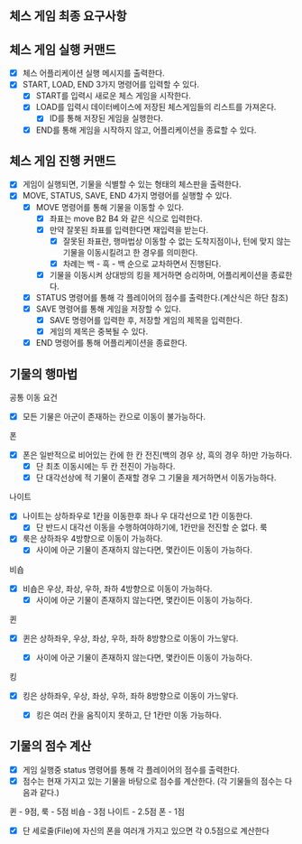 
## 체스 게임 최종 요구사항

## 체스 게임 실행 커맨드

- [x] 체스 어플리케이션 실행 메시지를 출력한다.
- [x] START, LOAD, END 3가지 명령어를 입력할 수 있다.
    - [x] START를 입력시 새로운 체스 게임을 시작한다.
    - [x] LOAD를 입력시 데이터베이스에 저장된 체스게임들의 리스트를 가져온다.
        - [x] ID를 통해 저장된 게임을 실행한다.
    - [x] END를 통해 게임을 시작하지 않고, 어플리케이션을 종료할 수 있다.

## 체스 게임 진행 커맨드

- [x] 게임이 실행되면, 기물을 식별할 수 있는 형태의 체스판을 출력한다.
- [x] MOVE, STATUS, SAVE, END 4가지 명령어를 실행할 수 있다.
  - [x] MOVE 명령어를 통해 기물을 이동할 수 있다.
    - [x] 좌표는 move B2 B4 와 같은 식으로 입력한다.
    - [x] 만약 잘못된 좌표를 입력한다면 재입력을 받는다.
      - [x] 잘못된 좌표란, 행마법상 이동할 수 없는 도착지점이나, 턴에 맞지 않는 기물을 이동시킬려고 한 경우를 의미한다.
      - [x] 차례는 백 - 흑 - 백 순으로 교차하면서 진행된다.
    - [x] 기물을 이동시켜 상대방의 킹을 제거하면 승리하며, 어플리케이션을 종료한다.
  - [x] STATUS 명령어를 통해 각 플레이어의 점수를 출력한다.(계산식은 하단 참조)
  - [x] SAVE 명령어를 통해 게임을 저장할 수 있다.
    - [x] SAVE 명령어를 입력한 후, 저장할 게임의 제목을 입력한다.
    - [x] 게임의 제목은 중복될 수 있다.
  - [x] END 명령어를 통해 어플리케이션을 종료한다.

## 기물의 행마법 

공통 이동 요건

- [x] 모든 기물은 아군이 존재하는 칸으로 이동이 불가능하다.

폰

- [x] 폰은 일반적으로 비어있는 칸에 한 칸 전진(백의 경우 상, 흑의 경우 하)만 가능하다.
    - [x] 단 최초 이동시에는 두 칸 전진이 가능하다.
    - [x] 단 대각선상에 적 기물이 존재할 경우 그 기물을 제거하면서 이동가능하다.

나이트

- [x] 나이트는 상하좌우로 1칸을 이동한후 좌나 우 대각선으로 1칸 이동한다.
    -[x] 단 반드시 대각선 이동을 수행하여야하기에, 1칸만을 전진할 순 없다.
룩 

- [x] 룩은 상하좌우 4방향으로 이동이 가능하다.
    - [x] 사이에 아군 기물이 존재하지 않는다면, 몇칸이든 이동이 가능하다.

비숍

- [x] 비숍은 우상, 좌상, 우하, 좌하 4방향으로 이동이 가능하다.
    - [x] 사이에 아군 기물이 존재하지 않는다면, 몇칸이든 이동이 가능하다.

퀸

- [x] 퀸은 상하좌우, 우상, 좌상, 우하, 좌하 8방향으로 이동이 가느앟다.
    - [x] 사이에 아군 기물이 존재하지 않는다면, 몇칸이든 이동이 가능하다.


킹

- [x] 킹은 상하좌우, 우상, 좌상, 우하, 좌하 8방향으로 이동이 가느앟다.
    - [x] 킹은 여러 칸을 움직이지 못하고, 단 1칸만 이동 가능하다.


## 기물의 점수 계산

- [x] 게임 실행중 status 명령어를 통해 각 플레이어의 점수를 출력한다.
- [x] 점수는 현재 가지고 있는 기물을 바탕으로 점수를 계산한다. (각 기물들의 점수는 다음과 같다.)

퀸 - 9점, 
룩 - 5점 
비숍 - 3점
나이트 - 2.5점
폰 - 1점

- [x] 단 세로줄(File)에 자신의 폰을 여러개 가지고 있으면 각 0.5점으로 계산한다
